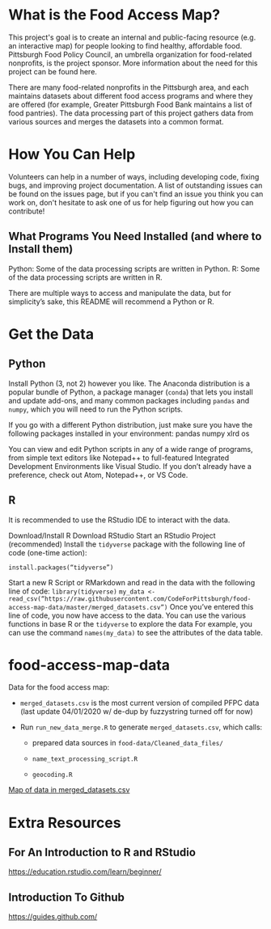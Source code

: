 # What is the Food Access Map?
This project's goal is to create an internal and public-facing resource (e.g. an interactive map) for people looking to find healthy, affordable food. Pittsburgh Food Policy Council, an umbrella organization for food-related nonprofits, is the project sponsor. More information about the need for this project can be found here. 

There are many food-related nonprofits in the Pittsburgh area, and each maintains datasets about different food access programs and where they are offered (for example, Greater Pittsburgh Food Bank maintains a list of food pantries). The data processing part of this project gathers data from various sources and merges the datasets into a common format.

# How You Can Help
Volunteers can help in a number of ways, including developing code, fixing bugs, and improving project documentation. A list of outstanding issues can be found on the issues page, but if you can't find an issue you think you can work on, don't hesitate to ask one of us for help figuring out how you can contribute!

## What Programs You Need Installed (and where to Install them)

Python: Some of the data processing scripts are written in Python.
R: Some of the data processing scripts are written in R.


There are multiple ways to access and manipulate the data, but for simplicity’s sake, this README will recommend a Python or R. 
# Get the Data
## Python
Install Python (3, not 2) however you like. The Anaconda distribution is a popular bundle of Python, a package manager (`conda`) that lets you install and update add-ons, and many common packages including `pandas` and `numpy`, which you will need to run the Python scripts.

If you go with a different Python distribution, just make sure you have the following packages installed in your environment:
pandas
numpy
xlrd
os

You can view and edit Python scripts in any of a wide range of programs, from simple text editors like Notepad++ to full-featured Integrated Development Environments like Visual Studio. If you don’t already have a preference, check out Atom, Notepad++, or VS Code.
## R
It is recommended to use the RStudio IDE to interact with the data. 

Download/Install R
Download RStudio
Start an RStudio Project (recommended)
Install the `tidyverse` package with the following line of code (one-time action):

`install.packages(“tidyverse”)`

Start a new R Script or RMarkdown and read in the data with the following line of code:
`library(tidyverse)`
`my_data <- read_csv(“https://raw.githubusercontent.com/CodeForPittsburgh/food-access-map-data/master/merged_datasets.csv”)`
Once you’ve entered this line of code, you now have access to the data. You can use the various functions in base R or the `tidyverse` to explore the data
For example, you can use the command `names(my_data)` to see the attributes of the data table.

# food-access-map-data

Data for the food access map:

* `merged_datasets.csv` is the most current version of compiled PFPC data (last update 04/01/2020 w/ de-dup by fuzzystring turned off for now)


* Run `run_new_data_merge.R` to generate `merged_datasets.csv`, which calls:

	+ prepared data sources in `food-data/Cleaned_data_files/`

	+ `name_text_processing_script.R`
	
	+ `geocoding.R` 

	
[Map of data in merged_datasets.csv](https://wprdc-maps.carto.com/u/wprdc/builder/64b812f6-45fa-4f27-a239-6e61a870d1de/embed)

# Extra Resources

## For An Introduction to R and RStudio
https://education.rstudio.com/learn/beginner/ 
## Introduction To Github
https://guides.github.com/

